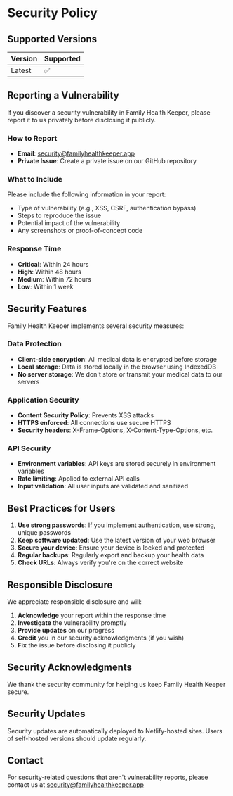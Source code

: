 # Security Policy

## Supported Versions

| Version | Supported          |
|---------|--------------------|
| Latest  | ✅                 |

## Reporting a Vulnerability

If you discover a security vulnerability in Family Health Keeper, please report it to us privately before disclosing it publicly.

### How to Report

- **Email**: security@familyhealthkeeper.app
- **Private Issue**: Create a private issue on our GitHub repository

### What to Include

Please include the following information in your report:

- Type of vulnerability (e.g., XSS, CSRF, authentication bypass)
- Steps to reproduce the issue
- Potential impact of the vulnerability
- Any screenshots or proof-of-concept code

### Response Time

- **Critical**: Within 24 hours
- **High**: Within 48 hours
- **Medium**: Within 72 hours
- **Low**: Within 1 week

## Security Features

Family Health Keeper implements several security measures:

### Data Protection
- **Client-side encryption**: All medical data is encrypted before storage
- **Local storage**: Data is stored locally in the browser using IndexedDB
- **No server storage**: We don't store or transmit your medical data to our servers

### Application Security
- **Content Security Policy**: Prevents XSS attacks
- **HTTPS enforced**: All connections use secure HTTPS
- **Security headers**: X-Frame-Options, X-Content-Type-Options, etc.

### API Security
- **Environment variables**: API keys are stored securely in environment variables
- **Rate limiting**: Applied to external API calls
- **Input validation**: All user inputs are validated and sanitized

## Best Practices for Users

1. **Use strong passwords**: If you implement authentication, use strong, unique passwords
2. **Keep software updated**: Use the latest version of your web browser
3. **Secure your device**: Ensure your device is locked and protected
4. **Regular backups**: Regularly export and backup your health data
5. **Check URLs**: Always verify you're on the correct website

## Responsible Disclosure

We appreciate responsible disclosure and will:

1. **Acknowledge** your report within the response time
2. **Investigate** the vulnerability promptly
3. **Provide updates** on our progress
4. **Credit** you in our security acknowledgments (if you wish)
5. **Fix** the issue before disclosing it publicly

## Security Acknowledgments

We thank the security community for helping us keep Family Health Keeper secure.

## Security Updates

Security updates are automatically deployed to Netlify-hosted sites. Users of self-hosted versions should update regularly.

## Contact

For security-related questions that aren't vulnerability reports, please contact us at security@familyhealthkeeper.app